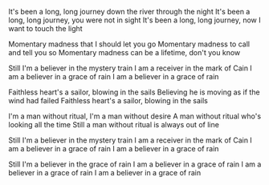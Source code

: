 It's been a long, long journey down the river through the night
It's been a long, long journey, you were not in sight
It's been a long, long journey, now I want to touch the light

Momentary madness that I should let you go
Momentary madness to call and tell you so
Momentary madness can be a lifetime, don't you know

Still I'm a believer in the mystery train
I am a receiver in the mark of Cain
I am a believer in a grace of rain
I am a believer in a grace of rain

Faithless heart's a sailor, blowing in the sails
Believing he is moving as if the wind had failed
Faithless heart's a sailor, blowing in the sails

I'm a man without ritual, I'm a man without desire
A man without ritual who's looking all the time
Still a man without ritual is always out of line

Still I'm a believer in the mystery train
I am a receiver in the mark of Cain
I am a believer in a grace of rain
I am a believer in a grace of rain

Still I'm a believer in the grace of rain
I am a believer in a grace of rain
I am a believer in a grace of rain
I am a believer in a grace of rain

